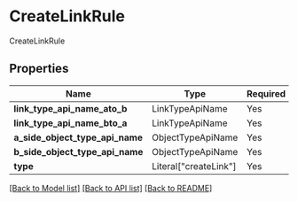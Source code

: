 # CreateLinkRule

CreateLinkRule

## Properties
| Name | Type | Required | Description |
| ------------ | ------------- | ------------- | ------------- |
**link_type_api_name_ato_b** | LinkTypeApiName | Yes |  |
**link_type_api_name_bto_a** | LinkTypeApiName | Yes |  |
**a_side_object_type_api_name** | ObjectTypeApiName | Yes |  |
**b_side_object_type_api_name** | ObjectTypeApiName | Yes |  |
**type** | Literal["createLink"] | Yes | None |


[[Back to Model list]](../../../README.md#models-v1-link) [[Back to API list]](../../../README.md#apis-v1-link) [[Back to README]](../../../README.md)

